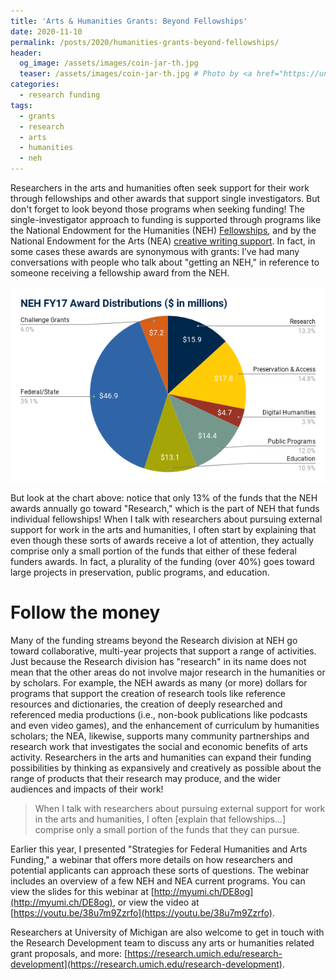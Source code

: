 ```yaml
---
title: 'Arts & Humanities Grants: Beyond Fellowships'
date: 2020-11-10
permalink: /posts/2020/humanities-grants-beyond-fellowships/
header:
  og_image: /assets/images/coin-jar-th.jpg
  teaser: /assets/images/coin-jar-th.jpg # Photo by <a href="https://unsplash.com/@f7photo?utm_source=unsplash&amp;utm_medium=referral&amp;utm_content=creditCopyText">Michael Longmire</a> on <a href="https://unsplash.com/s/photos/money?utm_source=unsplash&amp;utm_medium=referral&amp;utm_content=creditCopyText">Unsplash</a>
categories:
  - research funding
tags:
  - grants
  - research
  - arts
  - humanities
  - neh
---
```


Researchers in the arts and humanities often seek support for their work through fellowships and other awards that support single investigators. But don't forget to look beyond those programs when seeking funding!<!-- more --> The single-investigator approach to funding is supported through programs like the National Endowment for the Humanities (NEH) [Fellowships](https://www.neh.gov/grants/research/fellowships), and by the National Endowment for the Arts (NEA) [creative writing support](https://www.arts.gov/grants/creative-writing-fellowships). In fact, in some cases these awards are synonymous with grants: I’ve had many conversations with people who talk about "getting an NEH," in reference to someone receiving a fellowship award from the NEH.

![Distribution of funding across NEH grantmaking divisions and offices in fiscal year 2017.](/assets/images/neh-fy17-funding.png "Image of pie chart illustrating distribution of funding across NEH grantmaking divisions and offices in fiscal year 2017.")

But look at the chart above: notice that only 13% of the funds that the NEH awards annually go toward "Research," which is the part of NEH that funds individual fellowships! When I talk with researchers about pursuing external support for work in the arts and humanities, I often start by explaining that even though these sorts of awards receive a lot of attention, they actually comprise only a small portion of the funds that either of these federal funders awards. In fact, a plurality of the funding (over 40%) goes toward large projects in preservation, public programs, and education. 

Follow the money
======

Many of the funding streams beyond the Research division at NEH go toward collaborative, multi-year projects that support a range of activities. Just because the Research division has "research" in its name does not mean that the other areas do not involve major research in the humanities or by scholars. For example, the NEH awards as many (or more) dollars for programs that support the creation of research tools like reference resources and dictionaries, the creation of deeply researched and referenced media productions (i.e., non-book publications like podcasts and even video games), and the enhancement of curriculum by humanities scholars; the NEA, likewise, supports many community partnerships and research work that investigates the social and economic benefits of arts activity. Researchers in the arts and humanities can expand their funding possibilities by thinking as expansively and creatively as possible about the range of products that their research may produce, and the wider audiences and impacts of their work!

> When I talk with researchers about pursuing external support for work in the arts and humanities, I often [explain that fellowships...] comprise only a small portion of the funds that they can pursue.

Earlier this year, I presented "Strategies for Federal Humanities and Arts Funding," a webinar that offers more details on how researchers and potential applicants can approach these sorts of questions. The webinar includes an overview of a few NEH and NEA current programs. You can view the slides for this webinar at [http://myumi.ch/DE8og](http://myumi.ch/DE8og), or view the video at [https://youtu.be/38u7m9Zzrfo](https://youtu.be/38u7m9Zzrfo).

Researchers at University of Michigan are also welcome to get in touch with the Research Development team to discuss any arts or humanities related grant proposals, and more: [https://research.umich.edu/research-development](https://research.umich.edu/research-development).
